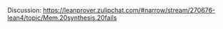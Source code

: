 Discussion: https://leanprover.zulipchat.com/#narrow/stream/270676-lean4/topic/Mem.20synthesis.20fails